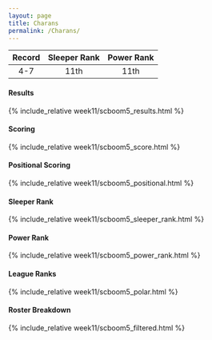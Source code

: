 ```yaml
---
layout: page
title: Charans
permalink: /Charans/
---
```


Record | Sleeper Rank | Power Rank               
:--: | :--: | :--:
4-7 | 11th | 11th   

#### Results
{% include_relative week11/scboom5_results.html %}

#### Scoring
{% include_relative week11/scboom5_score.html %}

#### Positional Scoring
{% include_relative week11/scboom5_positional.html %}

#### Sleeper Rank
{% include_relative week11/scboom5_sleeper_rank.html %}

#### Power Rank
{% include_relative week11/scboom5_power_rank.html %}

#### League Ranks
{% include_relative week11/scboom5_polar.html %}

#### Roster Breakdown
{% include_relative week11/scboom5_filtered.html %}
